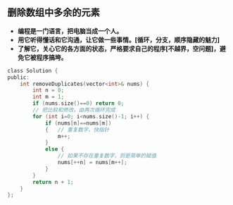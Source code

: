 ## **删除数组中多余的元素**
- **编程是一门语言，把电脑当成一个人。**
- **用它听得懂话和它沟通，让它做一些事情。[循环，分支，顺序隐藏的魅力]**
- **了解它，关心它的各方面的状态，严格要求自己的程序[不越界，空问题]，避免它被程序搞垮。**

```c
class Solution {
public:
    int removeDuplicates(vector<int>& nums) {
        int n = 0;
        int m = 1;
        if (nums.size()==0) return 0;
        // 把比较和修改，由两次循环完成
        for (int i=0; i<nums.size()-1; i++) {
            if (nums[n]==nums[m]) 
            {   // 重复数字，快指针
                m++;
            }
            else {
                // 如果不存在重复数字，则是简单的赋值
                nums[++n] = nums[m++];
            }
        }
        return n + 1;
    }
};
```




















